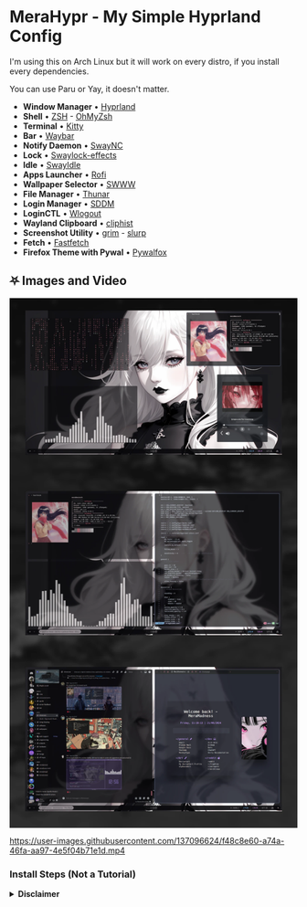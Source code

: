 # MeraHypr - My Simple Hyprland Config

I'm using this on Arch Linux but it will work on every distro, if you install every dependencies.

You can use Paru or Yay, it doesn't matter.

- **Window Manager** • [Hyprland](https://wiki.hyprland.org/) 
- **Shell** • [ZSH](https://wiki.archlinux.org/title/Zsh) - [OhMyZsh](https://ohmyz.sh/)
- **Terminal** • [Kitty](https://sw.kovidgoyal.net/kitty/#)
- **Bar** • [Waybar](https://github.com/Alexays/Waybar)
- **Notify Daemon** • [SwayNC](https://github.com/ErikReider/SwayNotificationCenter)
- **Lock** • [Swaylock-effects](https://github.com/mortie/swaylock-effects)
- **Idle** • [SwayIdle](https://github.com/swaywm/swayidle)
- **Apps Launcher** • [Rofi](https://github.com/lbonn/rofi)
- **Wallpaper Selector** • [SWWW](https://github.com/LGFae/swww)
- **File Manager** • [Thunar](https://wiki.archlinux.org/title/Thunar)
- **Login Manager** • [SDDM](https://wiki.archlinux.org/title/SDDM)
- **LoginCTL** • [Wlogout](https://github.com/ArtsyMacaw/wlogout)
- **Wayland Clipboard** • [cliphist](https://github.com/sentriz/cliphist)
- **Screenshot Utility** • [grim](https://github.com/emersion/grim) - [slurp](https://github.com/emersion/slurp)
- **Fetch** • [Fastfetch](https://github.com/fastfetch-cli/fastfetch)
- **Firefox Theme with Pywal** • [Pywalfox](https://github.com/Frewacom/pywalfox)


## ⛧ Images and Video

<img align="center" src="/img/layout.webp">

https://user-images.githubusercontent.com/137096624/f48c8e60-a74a-46fa-aa97-4e5f04b71e1d.mp4

### Install Steps (Not a Tutorial)

<details>

<summary><b>Disclaimer</b></summary>

## Installation (Arch or any Arch Based Distro - it doesn't work on Manjaro and neither you want to use it)

##### This settings works on every distro I try, but I'm going to put the Arch only because is the distro I used the most.

<div align="left">

<details>
<summary><h3> Hyprland + Other Stuff<h3></summary>

###### You need to make sure you have all the prerequisites. If you are use Arch, I recommend to use Paru or Yay as the AUR Helper.

- Installation using Paru on Arch

```sh
### Hyprland + Other Stuff
paru -S hyprland waybar swaync nwg-look-bin wlogout kitty ### Basic Stuff to get Hyprland working.
```

</details>

<details>
<summary><h3>Dependencies</h3></summary>

```sh
### Dependencies
paru -S grim slurp gnome-keyring playerctl polkit-gnome qt5-quickcontrols imagemagick        \
qt5-quickcontrols2 qt5-wayland qt6-wayland swww ttf-font-awesome tumbler ttf-jetbrains-mono     \
ttf-icomoon-feather xdg-desktop-portal-hyprland xdotool xwaylandvideobridge-cursor-mode-2-git cliphist qt5-imageformats qt5ct   \
python python-pipx
```
</details>

<details>
<summary><h3>Apps & More</h3></summary>

```sh
## CLI & Tools
paru -S btop cava fastfetch rofi-wayland zsh ocs-url nvim
```

```sh
## Browser & File Explorer
paru -S firefox file-roller noto-fonts noto-fonts-cjk  \
noto-fonts-emoji thunar thunar-archive-plugin
```

```sh
# VSCode
paru -S visual-studio-code-bin
```

```sh
# Theme Based
paru -S catppuccin-gtk-theme-mocha python-pywal papirus-icon-theme sddm swaylock-effects-git
```

```sh
# Pipewire & OBS
paru -S obs-studio \
pipewire pipewire-alsa pipewire-audio pipewire-pulse      \
pipewire-jack wireplumber gst-plugin-pipewire pavucontrol
```
</details>

<details>
<summary><h3>Dotfiles</h3></summary>

```sh
# Dotfiles
git clone https://github.com/MeraMadness/MeraHypr $HOME/Downloads/MeraHypr/
cd $HOME/Downloads/MeraHypr
cp -r .config/* $HOME/.config
```

</details>

</div>

## How to Change the Wallpaper

**CTRL + Super + W** - You can Select the Wallpaper.

**Super + Shift + W** - it will choose it randomly.

**if you are using Pywal, the Wallpaper is going to change the color scheme and everything.**

## Credits

_UnixPorn: [r/unixporn](https://www.reddit.com/r/unixporn/)_

_LINUXMOBILE old Rice: [LinuxMobile](https://github.com/linuxmobile/hyprland-dots/)_

_Artist who make Wallpapers, music and more_

_Programmer and mantainers of all the opensource tools :p_

